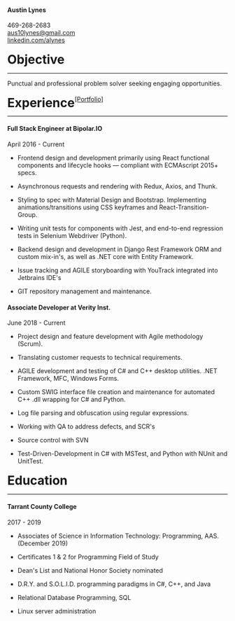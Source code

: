 
#### Austin Lynes
469-268-2683<br/>
aus10lynes@gmail.com<br/>
[linkedin.com/alynes](https://linkedin.com/in/alynes)<br/>

<div style="width: 100%; height: 2em; padding: 0.37em 0 0.37em 0;">
<h1 style="float: left; width: auto; margin: 0">Objective</h1>
</div>

<hr style="height: 1px; background-color: black;"/>

Punctual and professional problem solver seeking engaging opportunities.

<div style="width: 100%; height: 2em; padding: 0.37em 0 0.37em 0;">
<h1 style="float: left; width: auto; margin: 0">Experience</h1>
<a href="https://alynes.github.io/portfolio/" style="float: left">[Portfolio]</a>
</div>

<hr style="height: 1px; background-color: black;"/>

#### Full Stack Engineer at Bipolar.IO 

April 2016 - Current

- Frontend design and development primarily using React functional components and lifecycle hooks
— compliant with ECMAscript 2015+ specs.

- Asynchronous requests and rendering with Redux, Axios, and Thunk.

- Styling to spec with Material Design and Bootstrap. 
Implementing animations/transitions using CSS keyframes and React-Transition-Group.

- Writing unit tests for components with Jest, and end-to-end regression tests in Selenium Webdriver (Python).

- Backend design and development in Django Rest Framework ORM and custom mix-in's, as well as .NET core with Entity Framework. 

- Issue tracking and AGILE storyboarding with YouTrack integrated into Jetbrains IDE's

- GIT repository management and maintenance.


#### Associate Developer at Verity Inst.
June 2018 - Current

- Project design and feature development with Agile methodology (Scrum).

- Translating customer requests to technical requirements.

- AGILE development and testing of C# and C++ desktop utilities. .NET Framework, MFC, Windows Forms.

- Custom SWIG interface file creation and maintenance for automated C++ .dll wrapping for C# and Python.

- Log file parsing and obfuscation using regular expressions.

- Working with QA to address defects, and SCR's

- Source control with SVN

- Test-Driven-Development in C# with MSTest, and Python with NUnit and UnitTest.

<div style="width: 100%; height: 2em; padding: 0.37em 0 0.37em 0;">
<h1 style="float: left; width: auto; margin: 0">Education</h1>
</div>

<hr style="height: 1px; background-color: black;"/>


#### Tarrant County College
2017 - 2019

- Associates of Science in Information Technology: Programming, AAS. (December 2019)

- Certificates 1 & 2 for Programming Field of Study

- Dean's List and National Honor Society nominated

- D.R.Y. and  S.O.L.I.D. programming paradigms in C#, C++, and Java

- Relational Database Programming, SQL

- Linux server administration
